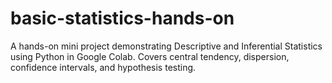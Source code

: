 # basic-statistics-hands-on
A hands-on mini project demonstrating Descriptive and Inferential Statistics using Python in Google Colab. Covers central tendency, dispersion, confidence intervals, and hypothesis testing.
